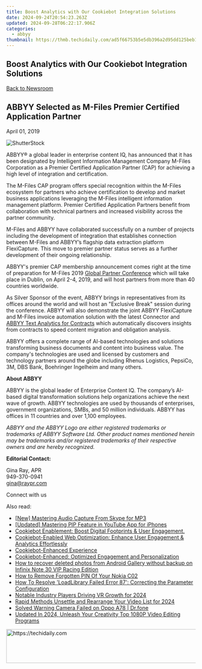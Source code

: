 ```yaml
---
title: Boost Analytics with Our Cookiebot Integration Solutions
date: 2024-09-24T20:54:23.263Z
updated: 2024-09-28T06:22:17.906Z
categories:
  - abbyy
thumbnail: https://thmb.techidaily.com/ad5f66753b5e5db396a2d95dd125beb1ea4eecb0fbe535705f1d76a57fc9ac9b.jpg
---
```


## Boost Analytics with Our Cookiebot Integration Solutions

[Back to Newsroom](https://tools.techidaily.com/abbyy/products/)

## ABBYY Selected as M-Files Premier Certified Application Partner

April 01, 2019

![ShutterStock](https://content.abbyy.com/-/media/project/abbyy/abbyy/branchtemplates/shutterstock_1272462163_1296-x-729.jpg?h=729&iar=0&w=1296)

ABBYY® a global leader in enterprise content IQ, has announced that it has been designated by Intelligent Information Management Company M-Files Corporation as a Premier Certified Application Partner (CAP) for achieving a high level of integration and certification.

The M-Files CAP program offers special recognition within the M-Files ecosystem for partners who achieve certification to develop and market business applications leveraging the M-Files intelligent information management platform. Premier Certified Application Partners benefit from collaboration with technical partners and increased visibility across the partner community.

M-Files and ABBYY have collaborated successfully on a number of projects including the development of integration that establishes connection between M-Files and ABBYY’s flagship data extraction platform FlexiCapture. This move to premier partner status serves as a further development of their ongoing relationship.

ABBYY's premier CAP membership announcement comes right at the time of preparation for M-Files 2019 [Global Partner Conference](https://events.bizzabo.com/m-files-2019-gpc/home "Global Partner Conference") which will take place in Dublin, on April 2-4, 2019, and will host partners from more than 40 countries worldwide.

As Silver Sponsor of the event, ABBYY brings in representatives from its offices around the world and will host an "Exclusive Break" session during the conference. ABBYY will also demonstrate the joint ABBYY FlexiCapture and M-Files invoice automation solution with the latest Connector and [ABBYY Text Analytics for Contracts](https://tools.techidaily.com/abbyy/products/) which automatically discovers insights from contracts to speed content migration and obligation analysis.

ABBYY offers a complete range of AI-based technologies and solutions transforming business documents and content into business value. The company's technologies are used and licensed by customers and technology partners around the globe including Rhenus Logistics, PepsiCo, 3M, DBS Bank, Boehringer Ingelheim and many others.

  
**About ABBYY**

ABBYY is the global leader of Enterprise Content IQ. The company’s AI-based digital transformation solutions help organizations achieve the next wave of growth. ABBYY technologies are used by thousands of enterprises, government organizations, SMBs, and 50 million individuals. ABBYY has offices in 11 countries and over 1,100 employees.

_ABBYY and the ABBYY Logo are either registered trademarks or trademarks of ABBYY Software Ltd. Other product names mentioned herein may be trademarks and/or registered trademarks of their respective owners and are hereby recognized._

  
**Editorial Contact:**

Gina Ray, APR  
949-370-0941  
gina@raypr.com  
  
Connect with us

<ins class="adsbygoogle"
     style="display:block"
     data-ad-format="autorelaxed"
     data-ad-client="ca-pub-7571918770474297"
     data-ad-slot="1223367746"></ins>

<ins class="adsbygoogle"
     style="display:block"
     data-ad-client="ca-pub-7571918770474297"
     data-ad-slot="8358498916"
     data-ad-format="auto"
     data-full-width-responsive="true"></ins>

<span class="atpl-alsoreadstyle">Also read:</span>
<div><ul>
<li><a href="https://screen-capture.techidaily.com/new-mastering-audio-capture-from-skype-for-mp3/"><u>[New] Mastering Audio Capture From Skype for MP3</u></a></li>
<li><a href="https://extra-approaches.techidaily.com/updated-mastering-pip-feature-in-youtube-app-for-iphones/"><u>[Updated] Mastering PIP Feature in YouTube App for iPhones</u></a></li>
<li><a href="https://solve-hot.techidaily.com/cookiebot-enablement-boost-digital-footprints-and-user-engagement/"><u>Cookiebot Enablement: Boost Digital Footprints & User Engagement.</u></a></li>
<li><a href="https://solve-hot.techidaily.com/cookiebot-enabled-web-optimization-enhance-user-engagement-and-analytics-effortlessly/"><u>Cookiebot-Enabled Web Optimization: Enhance User Engagement & Analytics Effortlessly</u></a></li>
<li><a href="https://solve-hot.techidaily.com/cookiebot-enhanced-experience/"><u>Cookiebot-Enhanced Experience</u></a></li>
<li><a href="https://solve-hot.techidaily.com/cookiebot-enhanced-optimized-engagement-and-personalization/"><u>Cookiebot-Enhanced: Optimized Engagement and Personalization</u></a></li>
<li><a href="https://blog-min.techidaily.com/how-to-recover-deleted-photos-from-android-gallery-without-backup-on-infinix-note-30-vip-racing-edition-by-stellar-photo-recovery-android-mobile-photo-recover/"><u>How to recover deleted photos from Android Gallery without backup on Infinix Note 30 VIP Racing Edition</u></a></li>
<li><a href="https://easy-unlock-android.techidaily.com/how-to-remove-forgotten-pin-of-your-nokia-c02-by-drfone-android/"><u>How to Remove Forgotten PIN Of Your Nokia C02</u></a></li>
<li><a href="https://win-howtos.techidaily.com/how-to-resolve-loadlibrary-failed-error-87-correcting-the-parameter-configuration/"><u>How To Resolve 'LoadLibrary Failed Error 87': Correcting the Parameter Configuration</u></a></li>
<li><a href="https://fox-cloud.techidaily.com/notable-industry-players-driving-vr-growth-for-2024/"><u>Notable Industry Players Driving VR Growth for 2024</u></a></li>
<li><a href="https://facebook-record-videos.techidaily.com/rapid-methods-unsettle-and-rearrange-your-video-list-for-2024/"><u>Rapid Methods Unsettle and Rearrange Your Video List for 2024</u></a></li>
<li><a href="https://fix-guide.techidaily.com/solved-warning-camera-failed-on-oppo-a78-drfone-by-drfone-fix-android-problems-fix-android-problems/"><u>Solved Warning Camera Failed on Oppo A78 | Dr.fone</u></a></li>
<li><a href="https://video-content-creator.techidaily.com/updated-in-2024-unleash-your-creativity-top-1080p-video-editing-programs/"><u>Updated In 2024, Unleash Your Creativity Top 1080P Video Editing Programs</u></a></li>
</ul></div>

<!-- affiliate ads begin -->
<a href="https://aligracehair.sjv.io/c/5597632/1934188/19272" target="_top" id="1934188">
  <img src="//a.impactradius-go.com/display-ad/19272-1934188" border="0" alt="https://techidaily.com" width="728" height="90"/>
</a>
<img height="0" width="0" src="https://aligracehair.sjv.io/i/5597632/1934188/19272" style="position:absolute;visibility:hidden;" border="0" />
<!-- affiliate ads end -->

